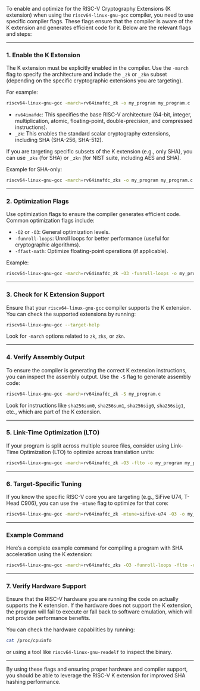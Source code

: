To enable and optimize for the RISC-V Cryptography Extensions (K extension) when using the `riscv64-linux-gnu-gcc` compiler, you need to use specific compiler flags. These flags ensure that the compiler is aware of the K extension and generates efficient code for it. Below are the relevant flags and steps:

---

### 1. **Enable the K Extension**
   The K extension must be explicitly enabled in the compiler. Use the `-march` flag to specify the architecture and include the `_zk` or `_zkn` subset (depending on the specific cryptographic extensions you are targeting).

   For example:
   ```bash
   riscv64-linux-gnu-gcc -march=rv64imafdc_zk -o my_program my_program.c
   ```

   - `rv64imafdc`: This specifies the base RISC-V architecture (64-bit, integer, multiplication, atomic, floating-point, double-precision, and compressed instructions).
   - `_zk`: This enables the standard scalar cryptography extensions, including SHA (SHA-256, SHA-512).

   If you are targeting specific subsets of the K extension (e.g., only SHA), you can use `_zks` (for SHA) or `_zkn` (for NIST suite, including AES and SHA).

   Example for SHA-only:
   ```bash
   riscv64-linux-gnu-gcc -march=rv64imafdc_zks -o my_program my_program.c
   ```

---

### 2. **Optimization Flags**
   Use optimization flags to ensure the compiler generates efficient code. Common optimization flags include:
   - `-O2` or `-O3`: General optimization levels.
   - `-funroll-loops`: Unroll loops for better performance (useful for cryptographic algorithms).
   - `-ffast-math`: Optimize floating-point operations (if applicable).

   Example:
   ```bash
   riscv64-linux-gnu-gcc -march=rv64imafdc_zk -O3 -funroll-loops -o my_program my_program.c
   ```

---

### 3. **Check for K Extension Support**
   Ensure that your `riscv64-linux-gnu-gcc` compiler supports the K extension. You can check the supported extensions by running:
   ```bash
   riscv64-linux-gnu-gcc --target-help
   ```
   Look for `-march` options related to `zk`, `zks`, or `zkn`.

---

### 4. **Verify Assembly Output**
   To ensure the compiler is generating the correct K extension instructions, you can inspect the assembly output. Use the `-S` flag to generate assembly code:
   ```bash
   riscv64-linux-gnu-gcc -march=rv64imafdc_zk -S my_program.c
   ```
   Look for instructions like `sha256sum0`, `sha256sum1`, `sha256sig0`, `sha256sig1`, etc., which are part of the K extension.

---

### 5. **Link-Time Optimization (LTO)**
   If your program is split across multiple source files, consider using Link-Time Optimization (LTO) to optimize across translation units:
   ```bash
   riscv64-linux-gnu-gcc -march=rv64imafdc_zk -O3 -flto -o my_program my_program.c
   ```

---

### 6. **Target-Specific Tuning**
   If you know the specific RISC-V core you are targeting (e.g., SiFive U74, T-Head C906), you can use the `-mtune` flag to optimize for that core:
   ```bash
   riscv64-linux-gnu-gcc -march=rv64imafdc_zk -mtune=sifive-u74 -O3 -o my_program my_program.c
   ```

---

### Example Command
Here’s a complete example command for compiling a program with SHA acceleration using the K extension:
```bash
riscv64-linux-gnu-gcc -march=rv64imafdc_zks -O3 -funroll-loops -flto -o sha_program sha_program.c
```

---

### 7. **Verify Hardware Support**
   Ensure that the RISC-V hardware you are running the code on actually supports the K extension. If the hardware does not support the K extension, the program will fail to execute or fall back to software emulation, which will not provide performance benefits.

   You can check the hardware capabilities by running:
   ```bash
   cat /proc/cpuinfo
   ```
   or using a tool like `riscv64-linux-gnu-readelf` to inspect the binary.

---

By using these flags and ensuring proper hardware and compiler support, you should be able to leverage the RISC-V K extension for improved SHA hashing performance.